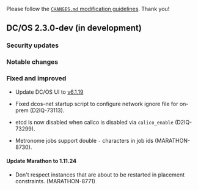 Please follow the [`CHANGES.md` modification guidelines](https://github.com/dcos/dcos/wiki/CHANGES.md-guidelines). Thank you!

## DC/OS 2.3.0-dev (in development)


### Security updates


### Notable changes


### Fixed and improved

* Update DC/OS UI to [v6.1.19](https://github.com/dcos/dcos-ui/releases/tag/v6.1.19)

* Fixed dcos-net startup script to configure network ignore file for on-prem (D2IQ-73113).

* etcd is now disabled when calico is disabled via `calico_enable` (D2IQ-73299).

* Metronome jobs support double `-` characters in job ids (MARATHON-8730).

#### Update Marathon to 1.11.24

* Don't respect instances that are about to be restarted in placement constraints. (MARATHON-8771)
